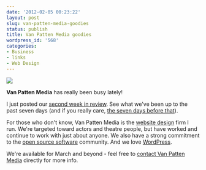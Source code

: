 ```yaml
---
date: '2012-02-05 00:23:22'
layout: post
slug: van-patten-media-goodies
status: publish
title: Van Patten Media goodies
wordpress_id: '568'
categories:
- Business
- links
- Web Design
---
```


![](http://www.chrisvanpatten.com/wp-content/uploads/2012/02/Google-Calendar.png)

**Van Patten Media** has really been busy lately!

I just posted our [second week in review](http://www.vanpattenmedia.com/2012/one-week-more-vpm-week-in-review/). See what we've been up to the past seven days (and if you really care, [the seven days before that](http://www.vanpattenmedia.com/2012/week-in-review-january-20-26/)).

For those who don't know, Van Patten Media is the [website design](http://www.vanpattenmedia.com/) firm I run. We're targeted toward actors and theatre people, but have worked and continue to work with just about anyone. We also have a strong commitment to the [open source software](http://labs.vanpattenmedia.com/) community. And we love [WordPress](http://www.vanpattenmedia.com/how/websites/).

We're available for March and beyond - feel free to [contact Van Patten Media](http://www.vanpattenmedia.com/contact/) directly for more info.